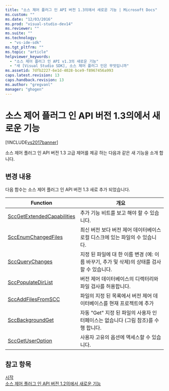 ```yaml
---
title: "소스 제어 플러그 인 API 버전 1.3의에서 새로운 기능 | Microsoft Docs"
ms.custom: ""
ms.date: "12/03/2016"
ms.prod: "visual-studio-dev14"
ms.reviewer: ""
ms.suite: ""
ms.technology: 
  - "vs-ide-sdk"
ms.tgt_pltfrm: ""
ms.topic: "article"
helpviewer_keywords: 
  - "소스 제어 플러그 인 API v1.3의 새로운 기능"
  - "새 [Visual Studio SDK], 소스 제어 플러그 인은 무엇입니까"
ms.assetid: 7dfb2227-6e1d-4028-bce9-f8967456a993
caps.latest.revision: 13
caps.handback.revision: 13
ms.author: "gregvanl"
manager: "ghogen"
---
```

# 소스 제어 플러그 인 API 버전 1.3의에서 새로운 기능
[!INCLUDE[vs2017banner](../../code-quality/includes/vs2017banner.md)]

소스 제어 플러그 인 API 버전 1.3 고급 제어를 제공 하는 다음과 같은 새 기능을 소개 합니다.  
  
## 변경 내용  
 다음 함수는 소스 제어 플러그 인 API 버전 1.3 새로 추가 되었습니다.  
  
|Function|개요|  
|--------------|--------|  
|[SccGetExtendedCapabilities](../../extensibility/sccgetextendedcapabilities-function.md)|추가 기능 비트를 보고 해야 할 수 있습니다.|  
|[SccEnumChangedFiles](../../extensibility/sccenumchangedfiles-function.md)|최신 버전 보다 버전 제어 데이터베이스 로컬 디스크에 있는 파일의 수 있습니다.|  
|[SccQueryChanges](../../extensibility/sccquerychanges-function.md)|지정 된 파일에 대 한 이름 변경 \(예: 이름 바꾸기, 추가 및 삭제\)의 상태를 검사할 수 있습니다.|  
|[SccPopulateDirList](../../extensibility/sccpopulatedirlist-function.md)|버전 제어 데이터베이스의 디렉터리와 파일 검사를 허용합니다.|  
|[SccAddFilesFromSCC](../../extensibility/sccaddfilesfromscc-function.md)|파일의 지정 된 목록에서 버전 제어 데이터베이스를 현재 프로젝트에 추가|  
|[SccBackgroundGet](../../extensibility/sccbackgroundget-function.md)|자동 "Get" 지정 된 파일의 사용자 인터페이스는 없습니다 \(그림 참조\)를 수행 합니다.|  
|[SccGetUserOption](../../extensibility/sccgetuseroption-function.md)|사용자 고유의 옵션에 액세스할 수 있습니다.|  
  
## 참고 항목  
 [시작](../../extensibility/internals/getting-started-with-source-control-plug-ins.md)   
 [소스 제어 플러그 인 API 버전 1.2의에서 새로운 기능](../../extensibility/internals/what-s-new-in-the-source-control-plug-in-api-version-1-2.md)